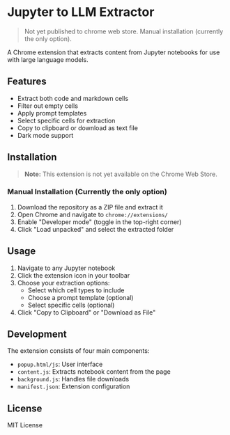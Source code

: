 # Jupyter to LLM Extractor

> Not yet published to chrome web store. Manual installation (currently the only option).

A Chrome extension that extracts content from Jupyter notebooks for use with large language models.

## Features

- Extract both code and markdown cells
- Filter out empty cells
- Apply prompt templates 
- Select specific cells for extraction
- Copy to clipboard or download as text file
- Dark mode support

## Installation

> **Note:** This extension is not yet available on the Chrome Web Store.

### Manual Installation (Currently the only option)
1. Download the repository as a ZIP file and extract it
2. Open Chrome and navigate to `chrome://extensions/`
3. Enable "Developer mode" (toggle in the top-right corner)
4. Click "Load unpacked" and select the extracted folder

## Usage

1. Navigate to any Jupyter notebook
2. Click the extension icon in your toolbar
3. Choose your extraction options:
   - Select which cell types to include
   - Choose a prompt template (optional)
   - Select specific cells (optional)
4. Click "Copy to Clipboard" or "Download as File"

## Development

The extension consists of four main components:

- `popup.html/js`: User interface
- `content.js`: Extracts notebook content from the page
- `background.js`: Handles file downloads
- `manifest.json`: Extension configuration

## License

MIT License
